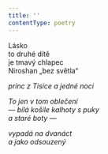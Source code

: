 ```yaml
---
title: ''
contentType: poetry
---
```


<section>

Lásko  
to druhé dítě  
je tmavý chlapec  
Niroshan „bez světla“

_princ z Tisíce a jedné noci_

</section>

<section>

_To jen v tom oblečení  
— bílá košile kalhoty s puky  
a staré boty —_

</section>

<section>

_vypadá na dvanáct  
a jako odsouzený_

</section>
